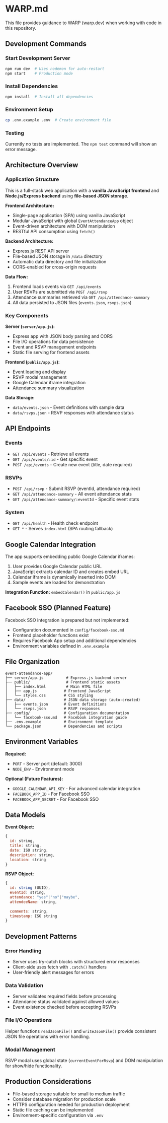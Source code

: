 # WARP.md

This file provides guidance to WARP (warp.dev) when working with code in this repository.

## Development Commands

### Start Development Server
```bash
npm run dev  # Uses nodemon for auto-restart
npm start    # Production mode
```

### Install Dependencies
```bash
npm install  # Install all dependencies
```

### Environment Setup
```bash
cp .env.example .env  # Create environment file
```

### Testing
Currently no tests are implemented. The `npm test` command will show an error message.

## Architecture Overview

### Application Structure
This is a full-stack web application with a **vanilla JavaScript frontend** and **Node.js/Express backend** using **file-based JSON storage**.

**Frontend Architecture:**
- Single-page application (SPA) using vanilla JavaScript
- Modular JavaScript with global `EventAttendanceApp` object
- Event-driven architecture with DOM manipulation
- RESTful API consumption using `fetch()`

**Backend Architecture:**
- Express.js REST API server
- File-based JSON storage in `/data` directory
- Automatic data directory and file initialization
- CORS-enabled for cross-origin requests

**Data Flow:**
1. Frontend loads events via `GET /api/events`
2. User RSVPs are submitted via `POST /api/rsvp`
3. Attendance summaries retrieved via `GET /api/attendance-summary`
4. All data persisted to JSON files (`events.json`, `rsvps.json`)

### Key Components

**Server (`server/app.js`):**
- Express app with JSON body parsing and CORS
- File I/O operations for data persistence
- Event and RSVP management endpoints
- Static file serving for frontend assets

**Frontend (`public/app.js`):**
- Event loading and display
- RSVP modal management
- Google Calendar iframe integration
- Attendance summary visualization

**Data Storage:**
- `data/events.json` - Event definitions with sample data
- `data/rsvps.json` - RSVP responses with attendance status

## API Endpoints

### Events
- `GET /api/events` - Retrieve all events
- `GET /api/events/:id` - Get specific event
- `POST /api/events` - Create new event (title, date required)

### RSVPs
- `POST /api/rsvp` - Submit RSVP (eventId, attendance required)
- `GET /api/attendance-summary` - All event attendance stats
- `GET /api/attendance-summary/:eventId` - Specific event stats

### System
- `GET /api/health` - Health check endpoint
- `GET *` - Serves `index.html` (SPA routing fallback)

## Google Calendar Integration

The app supports embedding public Google Calendar iframes:

1. User provides Google Calendar public URL
2. JavaScript extracts calendar ID and creates embed URL
3. Calendar iframe is dynamically inserted into DOM
4. Sample events are loaded for demonstration

**Integration Function:** `embedCalendar()` in `public/app.js`

## Facebook SSO (Planned Feature)

Facebook SSO integration is prepared but not implemented:

- Configuration documented in `config/facebook-sso.md`
- Frontend placeholder functions exist
- Requires Facebook App setup and additional dependencies
- Environment variables defined in `.env.example`

## File Organization

```
event-attendance-app/
├── server/app.js          # Express.js backend server
├── public/                # Frontend static assets
│   ├── index.html         # Main HTML file
│   ├── app.js            # Frontend JavaScript
│   └── styles.css        # CSS styling
├── data/                 # JSON data storage (auto-created)
│   ├── events.json       # Event definitions
│   └── rsvps.json        # RSVP responses
├── config/               # Configuration documentation
│   └── facebook-sso.md   # Facebook integration guide
├── .env.example          # Environment template
└── package.json          # Dependencies and scripts
```

## Environment Variables

**Required:**
- `PORT` - Server port (default: 3000)
- `NODE_ENV` - Environment mode

**Optional (Future Features):**
- `GOOGLE_CALENDAR_API_KEY` - For advanced calendar integration
- `FACEBOOK_APP_ID` - For Facebook SSO
- `FACEBOOK_APP_SECRET` - For Facebook SSO

## Data Models

**Event Object:**
```javascript
{
  id: string,
  title: string,
  date: ISO string,
  description: string,
  location: string
}
```

**RSVP Object:**
```javascript
{
  id: string (UUID),
  eventId: string,
  attendance: "yes"|"no"|"maybe",
  attendeeName: string,
  
  comments: string,
  timestamp: ISO string
}
```

## Development Patterns

### Error Handling
- Server uses try-catch blocks with structured error responses
- Client-side uses fetch with `.catch()` handlers
- User-friendly alert messages for errors

### Data Validation
- Server validates required fields before processing
- Attendance status validated against allowed values
- Event existence checked before accepting RSVPs

### File I/O Operations
Helper functions `readJsonFile()` and `writeJsonFile()` provide consistent JSON file operations with error handling.

### Modal Management
RSVP modal uses global state (`currentEventForRsvp`) and DOM manipulation for show/hide functionality.

## Production Considerations

- File-based storage suitable for small to medium traffic
- Consider database migration for production scale
- HTTPS configuration needed for production deployment
- Static file caching can be implemented
- Environment-specific configuration via `.env`
